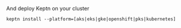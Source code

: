 And deploy Keptn on your cluster

```console
keptn install --platform=[aks|eks|gke|openshift|pks|kubernetes]
```

